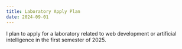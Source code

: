 ```yaml
---
title: Laboratory Apply Plan
date: 2024-09-01
---
```


I plan to apply for a laboratory related to web development or artificial intelligence in the first semester of 2025.

<!--more-->